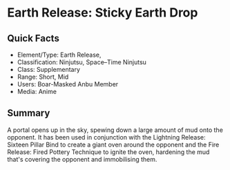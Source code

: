 # Earth Release: Sticky Earth Drop

## Quick Facts
- Element/Type: Earth Release,
- Classification: Ninjutsu, Space–Time Ninjutsu
- Class: Supplementary
- Range: Short, Mid
- Users: Boar-Masked Anbu Member
- Media: Anime

## Summary
A portal opens up in the sky, spewing down a large amount of mud onto the opponent. It has been used in conjunction with the Lightning Release: Sixteen Pillar Bind to create a giant oven around the opponent and the Fire Release: Fired Pottery Technique to ignite the oven, hardening the mud that's covering the opponent and immobilising them.
